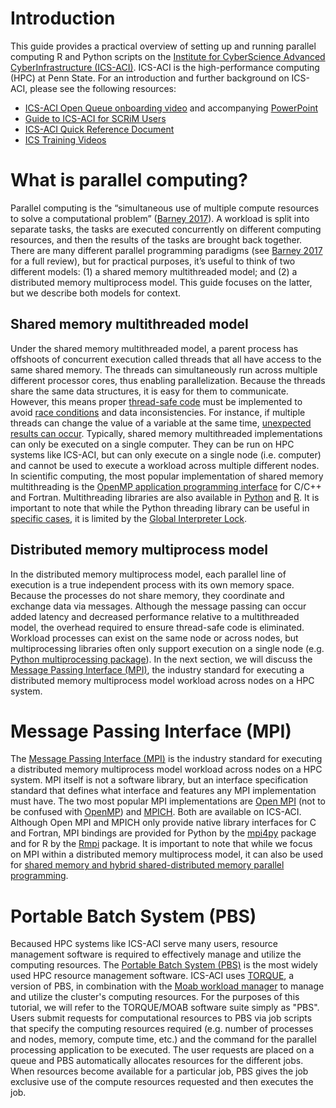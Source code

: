 # Introduction
This guide provides a practical overview of setting up and running parallel computing R and Python scripts on the [Institute for CyberScience Advanced CyberInfrastructure (ICS-ACI)](https://ics.psu.edu/advanced-cyberinfrastructure/). ICS-ACI is the high-performance computing (HPC) at Penn State. For an introduction and further background on ICS-ACI, please see the following resources:

* [ICS-ACI Open Queue onboarding video](https://youtu.be/RQSrK1BH1-w) and accompanying [PowerPoint](https://psu.box.com/s/7o1bhgzxp01av9le578ub7ifb5mo0waw)
* [Guide to ICS-ACI for SCRiM Users](http://www.scrimhub.org/support/aci-scrim-cyberinfrastructure-guide.html)
* [ICS-ACI Quick Reference Document](https://ics.psu.edu/wp-content/uploads/2015/07/ACI-Documentation_Reference-Sheet.pdf)
* [ICS Training Videos](https://ics.psu.edu/what-we-do/education-and-training/ics-on-demand-videos/)

# What is parallel computing?
Parallel computing is the “simultaneous use of multiple compute resources to solve a computational problem” ([Barney 2017](https://computing.llnl.gov/tutorials/parallel_comp/#Whatis)). A workload is split into separate tasks, the tasks are executed concurrently on different computing resources, and then the results of the tasks are brought back together. There are many different parallel programming paradigms (see [Barney 2017](https://computing.llnl.gov/tutorials/parallel_comp/#Whatis) for a full review), but for practical purposes, it’s useful to think of two different models: (1) a shared memory multithreaded model; and (2) a distributed memory multiprocess model. This guide focuses on the latter, but we describe both models for context.

## Shared memory multithreaded model
Under the shared memory multithreaded model, a parent process has offshoots of concurrent execution called threads that all have access to the same shared memory. The threads can simultaneously run across multiple different processor cores, thus enabling parallelization. Because the threads share the same data structures, it is easy for them to communicate. However, this means proper [thread-safe code](https://en.wikipedia.org/wiki/Thread_safety) must be implemented to avoid [race conditions](https://stackoverflow.com/questions/34510/what-is-a-race-condition) and data inconsistencies. For instance, if multiple threads can change the value of a variable at the same time, [unexpected results can occur](https://stackoverflow.com/questions/34510/what-is-a-race-condition). Typically, shared memory multithreaded implementations can only be executed on a single computer. They can be run on HPC systems like ICS-ACI, but can only execute on a single node (i.e. computer) and cannot be used to execute a workload across multiple different nodes. In scientific computing, the most popular implementation of shared memory multithreading is the [OpenMP application programming interface](http://www.openmp.org/) for C/C++ and Fortran. Multithreading libraries are also available in [Python](https://docs.python.org/3.6/library/threading.html) and [R](https://cran.r-project.org/web/packages/Rdsm/index.html). It is important to note that while the Python threading library can be useful in [specific cases](https://www.toptal.com/python/beginners-guide-to-concurrency-and-parallelism-in-python), it is limited by the [Global Interpreter Lock](https://en.wikipedia.org/wiki/Global_interpreter_lock).

## Distributed memory multiprocess model
In the distributed memory multiprocess model, each parallel line of execution is a true independent process with its own memory space. Because the processes do not share memory, they coordinate and exchange data via messages. Although the message passing can occur added latency and decreased performance relative to a multithreaded model, the overhead required to ensure thread-safe code is eliminated. Workload processes can exist on the same node or across nodes, but multiprocessing libraries often only support execution on a single node (e.g. [Python multiprocessing package](https://docs.python.org/3.6/library/multiprocessing.html)). In the next section, we will discuss the [Message Passing Interface (MPI)](https://computing.llnl.gov/tutorials/mpi), the industry standard for executing a distributed memory multiprocess model workload across nodes on a HPC system.   

# Message Passing Interface (MPI)
The [Message Passing Interface (MPI)](https://computing.llnl.gov/tutorials/mpi) is the industry standard for executing a distributed memory multiprocess model workload across nodes on a HPC system. MPI itself is not a software library, but an interface specification standard that defines what interface and features any MPI implementation must have. The two most popular MPI implementations are [Open MPI](https://www.open-mpi.org/) (not to be confused with [OpenMP](http://www.openmp.org/)) and [MPICH](https://www.mpich.org). Both are available on ICS-ACI. Although Open MPI and MPICH only provide native library interfaces for C and Fortran, MPI bindings are provided for Python by the [mpi4py](http://mpi4py.scipy.org/docs/) package and for R by the [Rmpi](https://cran.r-project.org/web/packages/Rmpi/index.html) package. It is important to note that while we focus on MPI within a distributed memory multiprocess model, it can also be used for [shared memory and hybrid shared-distributed memory parallel programming](https://software.intel.com/en-us/articles/an-introduction-to-mpi-3-shared-memory-programming).

# Portable Batch System (PBS)  
Becaused HPC systems like ICS-ACI serve many users, resource management software is required to effectively manage and utilize the computing resources. The [Portable Batch System (PBS)](https://en.wikipedia.org/wiki/Portable_Batch_System) is the most widely used HPC resource management software. ICS-ACI uses [TORQUE](http://www.adaptivecomputing.com/products/open-source/torque), a version of PBS, in combination with the [Moab workload manager](http://www.adaptivecomputing.com/products/hpc-products/moab-hpc-basic-edition/) to manage and utilize the cluster's computing resources. For the purposes of this tutorial, we will refer to the TORQUE/MOAB software suite simply as "PBS". Users submit requests for computational resources to PBS via job scripts that specify the computing resources required (e.g. number of processes and nodes, memory, compute time, etc.) and the command for the parallel processing application to be executed. The user requests are placed on a queue and PBS automatically allocates resources for the different jobs. When resources become available for a particular job, PBS gives the job exclusive use of the compute resources requested and then executes the job.